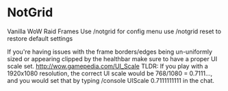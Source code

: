 # NotGrid
Vanilla WoW Raid Frames
Use /notgrid for config menu
use /notgrid reset to restore default settings

If you're having issues with the frame borders/edges being un-uniformly sized or appearing clipped by the healthbar make sure to have a proper UI scale set. http://wow.gamepedia.com/UI_Scale TLDR: If you play with a 1920x1080 resolution, the correct UI scale would be 768/1080 = 0.7111..., and you would set that by typing /console UIScale 0.7111111111 in the chat.
